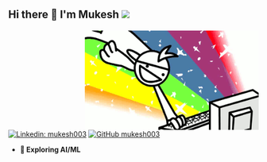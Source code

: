 <h2> Hi there 👋 I'm Mukesh <img src="https://media.giphy.com/media/mGcNjsfWAjY5AEZNw6/giphy.gif" width="50"> </h2>

<img src="https://github.com/1-mukesh-1/1-mukesh-1/blob/main/rbg.gif" height="200" width="350" align="right" style="margin-top: 2px">

[![Linkedin: mukesh003](https://img.shields.io/badge/-mukesh003-blue?style=flat-square&logo=Linkedin&logoColor=white&link=https://www.linkedin.com/in/mukesh-cheemakurthi-039b65170/)](https://www.linkedin.com/in/mukesh-cheemakurthi-039b65170/)  [![GitHub mukesh003](https://img.shields.io/github/followers/mukesh003?label=follow&style=social)](https://github.com/1-mukesh-1)

<b>
<ul>
<li> 🌱 Exploring AI/ML </li> 
</ul>
</b>
